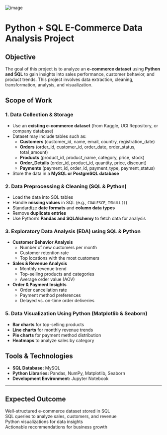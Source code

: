 ![image](https://github.com/user-attachments/assets/27d25f03-f68f-4e13-ae2f-a14828002c03)


# **Python + SQL E-Commerce Data Analysis Project**  

## **Objective**  
The goal of this project is to analyze an **e-commerce dataset** using **Python and SQL** to gain insights into sales performance, customer behavior, and product trends. This project involves data extraction, cleaning, transformation, analysis, and visualization.  

## **Scope of Work**  

### **1. Data Collection & Storage**  
- Use an **existing e-commerce dataset** (from Kaggle, UCI Repository, or company database)  
- Dataset may include tables such as:  
  - **Customers** (customer_id, name, email, country, registration_date)  
  - **Orders** (order_id, customer_id, order_date, order_status, total_amount)  
  - **Products** (product_id, product_name, category, price, stock)  
  - **Order_Details** (order_id, product_id, quantity, price, discount)  
  - **Payments** (payment_id, order_id, payment_type, payment_status)  
- Store the data in a **MySQL or PostgreSQL database**  

### **2. Data Preprocessing & Cleaning (SQL & Python)**  
- Load the data into SQL tables  
- Handle **missing values** in SQL (e.g., `COALESCE`, `ISNULL()`)  
- Standardize **date formats** and **column data types**  
- Remove **duplicate entries**  
- Use Python’s **Pandas and SQLAlchemy** to fetch data for analysis  

### **3. Exploratory Data Analysis (EDA) using SQL & Python**  
- **Customer Behavior Analysis**  
  - Number of new customers per month  
  - Customer retention rate  
  - Top locations with the most customers  
- **Sales & Revenue Analysis**  
  - Monthly revenue trend  
  - Top-selling products and categories  
  - Average order value (AOV)  
- **Order & Payment Insights**  
  - Order cancellation rate  
  - Payment method preferences  
  - Delayed vs. on-time order deliveries  

### **5. Data Visualization Using Python (Matplotlib & Seaborn)**  
- **Bar charts** for top-selling products  
- **Line charts** for monthly revenue trends  
- **Pie charts** for payment method distribution  
- **Heatmaps** to analyze sales by category  

## **Tools & Technologies**  
- **SQL Database:** MySQL 
- **Python Libraries:** Pandas, NumPy, Matplotlib, Seaborn
- **Development Environment:** Jupyter Notebook  

---

## **Expected Outcome**  
Well-structured e-commerce dataset stored in SQL  
SQL queries to analyze sales, customers, and revenue  
Python visualizations for data insights  
Actionable recommendations for business growth 
